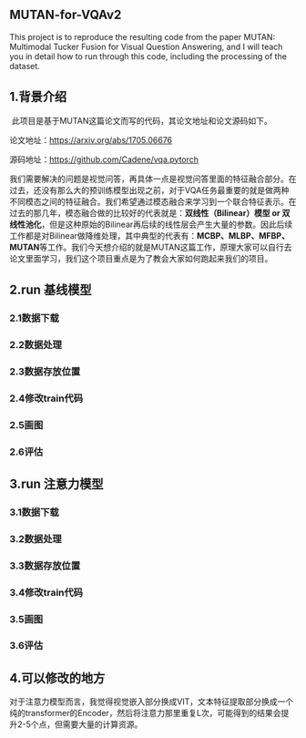 ## MUTAN-for-VQAv2

This project is to reproduce the resulting code from the paper MUTAN: Multimodal Tucker Fusion for Visual Question Answering, and I will teach you in detail how to run through this code, including the processing of the dataset.
## 1.背景介绍

​		此项目是基于MUTAN这篇论文而写的代码，其论文地址和论文源码如下。

论文地址：https://arxiv.org/abs/1705.06676

源码地址：https://github.com/Cadene/vqa.pytorch

​		我们需要解决的问题是视觉问答，再具体一点是视觉问答里面的特征融合部分。在过去，还没有那么大的预训练模型出现之前，对于VQA任务最重要的就是做两种不同模态之间的特征融合。我们希望通过模态融合来学习到一个联合特征表示。在过去的那几年，模态融合做的比较好的代表就是：**双线性（Bilinear）模型 or 双线性池化**，但是这种原始的Bilinear再后续的线性层会产生大量的参数。因此后续工作都是对Bilinear做降维处理，其中典型的代表有：**MCBP、MLBP、MFBP、MUTAN**等工作。我们今天想介绍的就是MUTAN这篇工作，原理大家可以自行去论文里面学习，我们这个项目重点是为了教会大家如何跑起来我们的项目。



## 2.run 基线模型

### 2.1数据下载

### 2.2数据处理

### 2.3数据存放位置

### 2.4修改train代码

### 2.5画图

### 2.6评估

## 3.run 注意力模型

### 3.1数据下载

### 3.2数据处理

### 3.3数据存放位置

### 3.4修改train代码

### 3.5画图

### 3.6评估

## 4.可以修改的地方

​				对于注意力模型而言，我觉得视觉嵌入部分换成VIT，文本特征提取部分换成一个纯的transformer的Encoder，然后将注意力那里重复L次，可能得到的结果会提升2-5个点，但需要大量的计算资源。